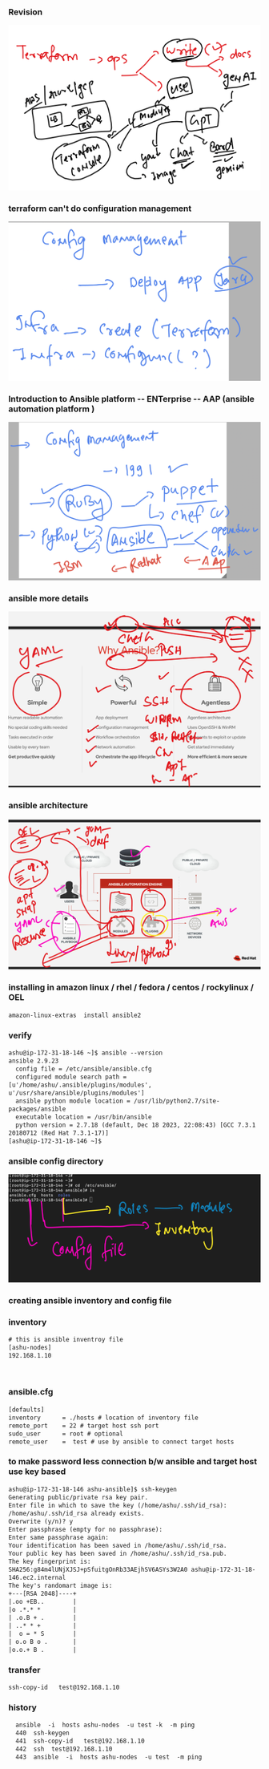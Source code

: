 ### Revision 

<img src="rev.png">

### terraform can't do configuration management 

<img src="config.png">

### Introduction to Ansible platform -- ENTerprise -- AAP (ansible automation platform )

<img src="ansible.png">

### ansible more details 

<img src="ansible1.png">

### ansible architecture 

<img src="ansible2.png">

### installing in amazon linux / rhel / fedora / centos / rockylinux / OEL 

```
amazon-linux-extras  install ansible2 
```

### verify 

```
ashu@ip-172-31-18-146 ~]$ ansible --version 
ansible 2.9.23
  config file = /etc/ansible/ansible.cfg
  configured module search path = [u'/home/ashu/.ansible/plugins/modules', u'/usr/share/ansible/plugins/modules']
  ansible python module location = /usr/lib/python2.7/site-packages/ansible
  executable location = /usr/bin/ansible
  python version = 2.7.18 (default, Dec 18 2023, 22:08:43) [GCC 7.3.1 20180712 (Red Hat 7.3.1-17)]
[ashu@ip-172-31-18-146 ~]$ 

```

### ansible config directory 

<img src="config1.png">


### creating ansible inventory and config file 

### inventory 

```
# this is ansible inventroy file 
[ashu-nodes]
192.168.1.10



```

### ansible.cfg 

```
[defaults]
inventory      = ./hosts # location of inventory file 
remote_port    = 22 # target host ssh port 
sudo_user      = root # optional 
remote_user    =  test # use by ansible to connect target hosts 
```

### to make password less connection b/w ansible and target host use key based 

```
ashu@ip-172-31-18-146 ashu-ansible]$ ssh-keygen 
Generating public/private rsa key pair.
Enter file in which to save the key (/home/ashu/.ssh/id_rsa): 
/home/ashu/.ssh/id_rsa already exists.
Overwrite (y/n)? y
Enter passphrase (empty for no passphrase): 
Enter same passphrase again: 
Your identification has been saved in /home/ashu/.ssh/id_rsa.
Your public key has been saved in /home/ashu/.ssh/id_rsa.pub.
The key fingerprint is:
SHA256:g84m4lUNjXJSJ+pSfuitgOnRb33AEjhSV6ASYs3W2A0 ashu@ip-172-31-18-146.ec2.internal
The key's randomart image is:
+---[RSA 2048]----+
|.oo +EB..        |
|o .*.* *         |
| .o.B + .        |
| ..* * +         |
|  o = * S        |
| o.o B o .       |
|o.o.+ B .        |
```

### transfer 

```
ssh-copy-id   test@192.168.1.10
```

### history 

```
  ansible  -i  hosts ashu-nodes  -u test -k  -m ping 
  440  ssh-keygen 
  441  ssh-copy-id   test@192.168.1.10
  442  ssh  test@192.168.1.10 
  443  ansible  -i  hosts ashu-nodes  -u test  -m ping 
```


